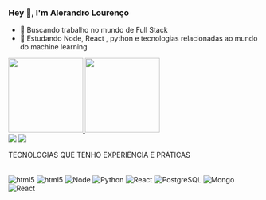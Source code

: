 ### Hey 👋, I'm Alerandro Lourenço
- 🔭 Buscando trabalho no mundo de Full Stack
- 🌱 Estudando Node, React , python e tecnologias relacionadas ao mundo do machine learning

<div >
  <a href="https://github.com/alerandro">
  <img height="150em" src="https://github-readme-stats.vercel.app/api?username=Alerandro&show_icons=true&theme=dark&include_all_commits=true&count_private=true"/>  
  <img height="150em" src="https://github-readme-stats.vercel.app/api/top-langs/?username=Alerandro&layout=compact&langs_count=7&theme=dark"/>
</div>
<a href = "mailto:alerrandro68@gmail.com"><img src="https://img.shields.io/badge/-Gmail-%23333?style=for-the-badge&logo=gmail&logoColor=white" target="_blank"></a>
  <a href="https://www.linkedin.com/in/alerandro-lourenço-004962218/" target="_blank"><img src="https://img.shields.io/badge/-LinkedIn-%230077B5?style=for-the-badge&logo=linkedin&logoColor=white" target="_blank"></a> 
  

TECNOLOGIAS QUE TENHO EXPERIÊNCIA E PRÁTICAS
<div style = "display: inline_block"><br/>
<img align = "center" alt ="html5" src="https://img.shields.io/badge/HTML5-239120?style=for-the-badge&logo=html&logoColor=white"/>
<img align = "center" alt ="html5" src="https://img.shields.io/badge/CSS-239120?&style=for-the-badge&logo=css3&logoColor=white"/>
<img align = "center" alt ="Node" src="https://img.shields.io/badge/Node.js-43853D?style=for-the-badge&logo=node.js&logoColor=white"/>
<img align = "center" alt ="Python" src="https://img.shields.io/badge/Python-14354C?style=for-the-badge&logo=python&logoColor=white"/>
<img align = "center" alt ="React" src="https://img.shields.io/badge/react%20os-0088CC?style=for-the-badge&logo=reactos&logoColor=white"/>
<img align = "center" alt ="PostgreSQL" src="https://img.shields.io/badge/PostgreSQL-316192?style=for-the-badge&logo=postgresql&logoColor=white"/>
<img align = "center" alt ="Mongo" src="https://img.shields.io/badge/MongoDB-4EA94B?style=for-the-badge&logo=mongodb&logoColor=white"/>
<img align = "center" alt ="React" src="https://img.shields.io/badge/MySQL-00000F?style=for-the-badge&logo=mysql&logoColor=white"/>
  </div>
